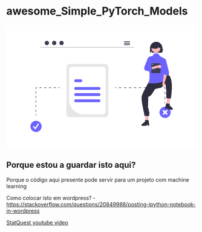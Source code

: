 # awesome_Simple_PyTorch_Models

![Image of a list](https://raw.githubusercontent.com/IEEE-NOVA-SB/awesome_Simple_PyTorch_Models/main/list.png)





## Porque estou a guardar isto aqui?

 Porque o código aqui presente pode servir para um projeto com machine learning
 
 
Como colocar isto em wordpress? - https://stackoverflow.com/questions/20849988/posting-ipython-notebook-in-wordpress

[StatQuest youtube video](https://www.youtube.com/watch?v=FHdlXe1bSe4)
